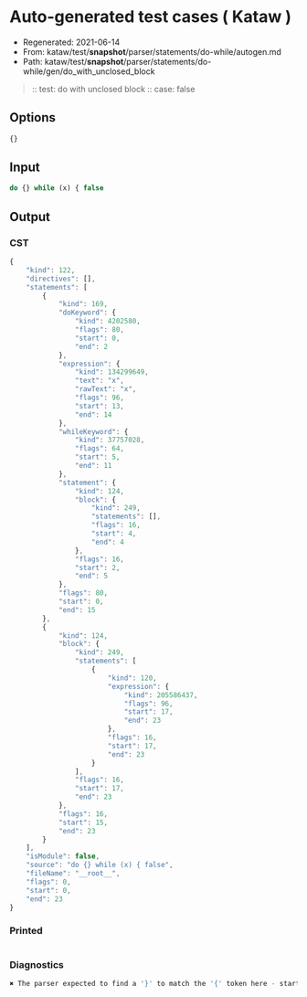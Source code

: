 # Auto-generated test cases ( Kataw )
- Regenerated: 2021-06-14
- From: kataw/test/__snapshot__/parser/statements/do-while/autogen.md
- Path: kataw/test/__snapshot__/parser/statements/do-while/gen/do_with_unclosed_block
> :: test: do with unclosed block
> :: case: false
## Options

`````js
{}
`````
## Input

`````js
do {} while (x) { false
`````
## Output

### CST

```javascript
{
    "kind": 122,
    "directives": [],
    "statements": [
        {
            "kind": 169,
            "doKeyword": {
                "kind": 4202580,
                "flags": 80,
                "start": 0,
                "end": 2
            },
            "expression": {
                "kind": 134299649,
                "text": "x",
                "rawText": "x",
                "flags": 96,
                "start": 13,
                "end": 14
            },
            "whileKeyword": {
                "kind": 37757028,
                "flags": 64,
                "start": 5,
                "end": 11
            },
            "statement": {
                "kind": 124,
                "block": {
                    "kind": 249,
                    "statements": [],
                    "flags": 16,
                    "start": 4,
                    "end": 4
                },
                "flags": 16,
                "start": 2,
                "end": 5
            },
            "flags": 80,
            "start": 0,
            "end": 15
        },
        {
            "kind": 124,
            "block": {
                "kind": 249,
                "statements": [
                    {
                        "kind": 120,
                        "expression": {
                            "kind": 205586437,
                            "flags": 96,
                            "start": 17,
                            "end": 23
                        },
                        "flags": 16,
                        "start": 17,
                        "end": 23
                    }
                ],
                "flags": 16,
                "start": 17,
                "end": 23
            },
            "flags": 16,
            "start": 15,
            "end": 23
        }
    ],
    "isModule": false,
    "source": "do {} while (x) { false",
    "fileName": "__root__",
    "flags": 0,
    "start": 0,
    "end": 23
}
```

### Printed

```javascript

```

### Diagnostics

```javascript
✖ The parser expected to find a '}' to match the '{' token here - start: 18, end: 23

```

